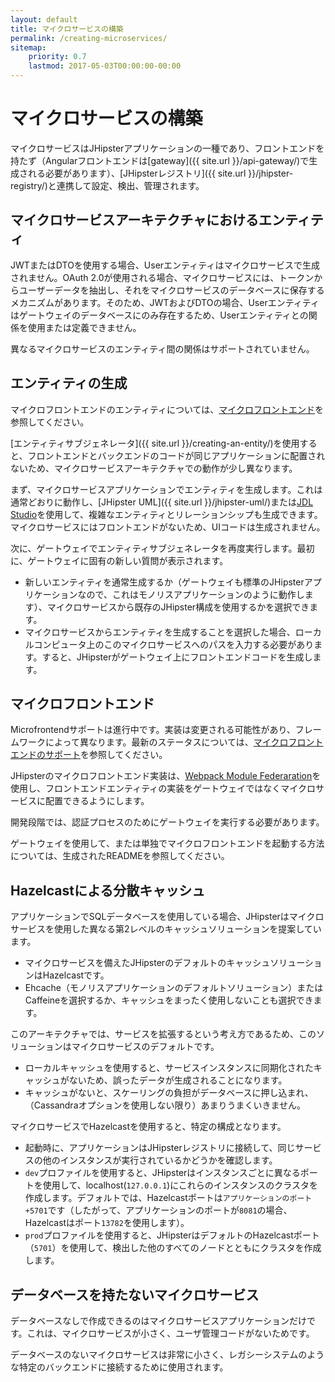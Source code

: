 ```yaml
---
layout: default
title: マイクロサービスの構築
permalink: /creating-microservices/
sitemap:
    priority: 0.7
    lastmod: 2017-05-03T00:00:00-00:00
---
```


# <i class="fa fa-bolt"></i> マイクロサービスの構築

マイクロサービスはJHipsterアプリケーションの一種であり、フロントエンドを持たず（Angularフロントエンドは[gateway]({{ site.url }}/api-gateway/)で生成される必要があります）、[JHipsterレジストリ]({{ site.url }}/jhipster-registry/)と連携して設定、検出、管理されます。

<h2 id="entities">マイクロサービスアーキテクチャにおけるエンティティ</h2>

JWTまたはDTOを使用する場合、Userエンティティはマイクロサービスで生成されません。OAuth 2.0が使用される場合、マイクロサービスには、トークンからユーザーデータを抽出し、それをマイクロサービスのデータベースに保存するメカニズムがあります。そのため、JWTおよびDTOの場合、Userエンティティはゲートウェイのデータベースにのみ存在するため、Userエンティティとの関係を使用または定義できません。

異なるマイクロサービスのエンティティ間の関係はサポートされていません。

<h2 id="generating_entities">エンティティの生成</h2>

マイクロフロントエンドのエンティティについては、[マイクロフロントエンド](#microfrontends)を参照してください。

[エンティティサブジェネレータ]({{ site.url }}/creating-an-entity/)を使用すると、フロントエンドとバックエンドのコードが同じアプリケーションに配置されないため、マイクロサービスアーキテクチャでの動作が少し異なります。

まず、マイクロサービスアプリケーションでエンティティを生成します。これは通常どおりに動作し、[JHipster UML]({{ site.url }}/jhipster-uml/)または[JDL Studio](https://start.jhipster.tech/jdl-studio/)を使用して、複雑なエンティティとリレーションシップも生成できます。マイクロサービスにはフロントエンドがないため、UIコードは生成されません。

次に、ゲートウェイでエンティティサブジェネレータを再度実行します。最初に、ゲートウェイに固有の新しい質問が表示されます。

- 新しいエンティティを通常生成するか（ゲートウェイも標準のJHipsterアプリケーションなので、これはモノリスアプリケーションのように動作します）、マイクロサービスから既存のJHipster構成を使用するかを選択できます。
- マイクロサービスからエンティティを生成することを選択した場合、ローカルコンピュータ上のこのマイクロサービスへのパスを入力する必要があります。すると、JHipsterがゲートウェイ上にフロントエンドコードを生成します。

## マイクロフロントエンド

Microfrontendサポートは進行中です。実装は変更される可能性があり、フレームワークによって異なります。最新のステータスについては、[マイクロフロントエンドのサポート](https://github.com/jhipster/generator-jhipster/issues/17031)を参照してください。

JHipsterのマイクロフロントエンド実装は、[Webpack Module Federaration](https://webpack.js.org/concepts/module-federation/)を使用し、フロントエンドエンティティの実装をゲートウェイではなくマイクロサービスに配置できるようにします。

開発段階では、認証プロセスのためにゲートウェイを実行する必要があります。

ゲートウェイを使用して、または単独でマイクロフロントエンドを起動する方法については、生成されたREADMEを参照してください。

<h2 id="hazelcast">Hazelcastによる分散キャッシュ</h2>

アプリケーションでSQLデータベースを使用している場合、JHipsterはマイクロサービスを使用した異なる第2レベルのキャッシュソリューションを提案しています。

- マイクロサービスを備えたJHipsterのデフォルトのキャッシュソリューションはHazelcastです。
- Ehcache（モノリスアプリケーションのデフォルトソリューション）またはCaffeineを選択するか、キャッシュをまったく使用しないことも選択できます。

このアーキテクチャでは、サービスを拡張するという考え方であるため、このソリューションはマイクロサービスのデフォルトです。

- ローカルキャッシュを使用すると、サービスインスタンスに同期化されたキャッシュがないため、誤ったデータが生成されることになります。
- キャッシュがないと、スケーリングの負担がデータベースに押し込まれ、（Cassandraオプションを使用しない限り）あまりうまくいきません。

マイクロサービスでHazelcastを使用すると、特定の構成となります。

- 起動時に、アプリケーションはJHipsterレジストリに接続して、同じサービスの他のインスタンスが実行されているかどうかを確認します。
- `dev`プロファイルを使用すると、JHipsterはインスタンスごとに異なるポートを使用して、localhost(`127.0.0.1`)にこれらのインスタンスのクラスタを作成します。デフォルトでは、Hazelcastポートは`アプリケーションのポート+5701`です（したがって、アプリケーションのポートが`8081`の場合、Hazelcastはポート`13782`を使用します）。
- `prod`プロファイルを使用すると、JHipsterはデフォルトのHazelcastポート（`5701`）を使用して、検出した他のすべてのノードとともにクラスタを作成します。

<h2 id="no_database">データベースを持たないマイクロサービス</h2>

データベースなしで作成できるのはマイクロサービスアプリケーションだけです。これは、マイクロサービスが小さく、ユーザ管理コードがないためです。

データベースのないマイクロサービスは非常に小さく、レガシーシステムのような特定のバックエンドに接続するために使用されます。
